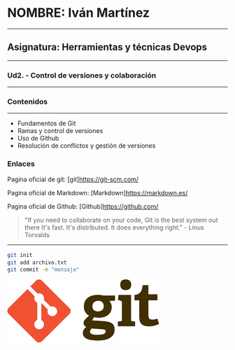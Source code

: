 # NOMBRE: Iván Martínez
----
## Asignatura: Herramientas y técnicas Devops
---
### Ud2. - Control de versiones y colaboración
--- 
### Contenidos
---
- Fundamentos de Git
- Ramas y control de versiones
- Uso de Github
- Resolución de conflictos y gestión de versiones

### Enlaces
Pagina oficial de git: [git]https://git-scm.com/

Pagina oficial de Markdown: [Markdown]https://markdown.es/

Pagina oficial de Github: [Github]https://github.com/

> "If you need to collaborate on your code, Git is the best system out there It's fast. It's distributed. It does everything right." - Linus Torvalds
---

```sh
git init
git add archivo.txt
git commit -m "mensaje"
```

![git](https://github.com/ivanius05/1-de-octubre/blob/main/img/git.png)
